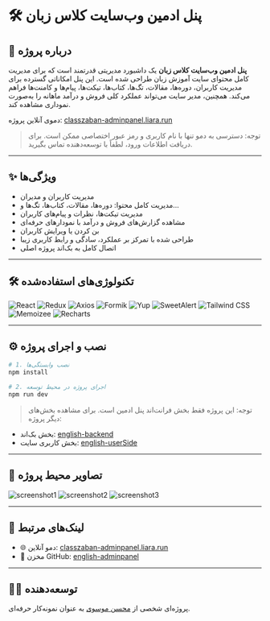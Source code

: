 
# 🛠️ پنل ادمین وب‌سایت کلاس زبان

## 📍 درباره پروژه

**پنل ادمین وب‌سایت کلاس زبان** یک داشبورد مدیریتی قدرتمند است که برای مدیریت کامل محتوای سایت آموزش زبان طراحی شده است. این پنل امکاناتی گسترده برای مدیریت کاربران، دوره‌ها، مقالات، تگ‌ها، کتاب‌ها، تیکت‌ها، پیام‌ها و کامنت‌ها فراهم می‌کند. همچنین، مدیر سایت می‌تواند عملکرد کلی فروش و درآمد ماهانه را به‌صورت نموداری مشاهده کند.

دموی آنلاین پروژه: [classzaban-adminpanel.liara.run](https://classzaban-adminpanel.liara.run)  
> توجه: دسترسی به دمو تنها با نام کاربری و رمز عبور اختصاصی ممکن است. برای دریافت اطلاعات ورود، لطفاً با توسعه‌دهنده تماس بگیرید.

---

## ✨ ویژگی‌ها

- مدیریت کاربران و مدیران
- مدیریت کامل محتوا: دوره‌ها، مقالات، کتاب‌ها، تگ‌ها و...
- مدیریت تیکت‌ها، نظرات و پیام‌های کاربران
- مشاهده گزارش‌های فروش و درآمد با نمودارهای حرفه‌ای
- بن کردن یا ویرایش کاربران
- طراحی شده با تمرکز بر عملکرد، سادگی و رابط کاربری زیبا
- اتصال کامل به بک‌اند پروژه اصلی

---

## 🛠 تکنولوژی‌های استفاده‌شده

![React](https://img.shields.io/badge/React-61DAFB?style=flat&logo=react&logoColor=black)
![Redux](https://img.shields.io/badge/Redux-764ABC?style=flat&logo=redux&logoColor=white)
![Axios](https://img.shields.io/badge/Axios-5A29E4?style=flat&logo=axios&logoColor=white)
![Formik](https://img.shields.io/badge/Formik-6F4D7F?style=flat&logo=formik&logoColor=white)
![Yup](https://img.shields.io/badge/Yup-5B6E64?style=flat&logo=yup&logoColor=white)
![SweetAlert](https://img.shields.io/badge/SweetAlert-FFB7B2?style=flat&logo=sweetalert&logoColor=white)
![Tailwind CSS](https://img.shields.io/badge/Tailwind_CSS-38B2AC?style=flat&logo=tailwind-css&logoColor=white)
![Memoizee](https://img.shields.io/badge/Memoizee-00B8D4?style=flat&logoColor=white)
![Recharts](https://img.shields.io/badge/Recharts-FF6384?style=flat&logo=recharts&logoColor=white)

---

## ⚙️ نصب و اجرای پروژه

```bash
# 1. نصب وابستگی‌ها
npm install

# 2. اجرای پروژه در محیط توسعه
npm run dev
```

> توجه: این پروژه فقط بخش فرانت‌اند پنل ادمین است. برای مشاهده بخش‌های دیگر پروژه:

- بخش بک‌اند: [english-backend](https://github.com/Mohsen-moosavi/english-backend)
- بخش کاربری سایت: [english-userSide](https://github.com/Mohsen-moosavi/English-userSide)

---

## 📸 تصاویر محیط پروژه

![screenshot1](https://github.com/Mohsen-moosavi/project-screenshots/blob/master/classzaban-frontadmin/Screenshot_14-8-2025_02624_localhost.jpeg)
![screenshot2](https://github.com/Mohsen-moosavi/project-screenshots/blob/master/classzaban-frontadmin/Screenshot_14-8-2025_02746_localhost.jpeg)
![screenshot3](https://github.com/Mohsen-moosavi/project-screenshots/blob/master/classzaban-frontadmin/Screenshot_14-8-2025_02837_localhost.jpeg)


---

## 🔗 لینک‌های مرتبط

- 🌐 دمو آنلاین: [classzaban-adminpanel.liara.run](https://classzaban-adminpanel.liara.run)
- 📁 مخزن GitHub: [english-adminpanel](https://github.com/Mohsen-moosavi/english-adminpanel)

---

## 👨‍💻 توسعه‌دهنده

پروژه‌ای شخصی از [محسن موسوی](https://github.com/Mohsen-moosavi) به عنوان نمونه‌کار حرفه‌ای.
